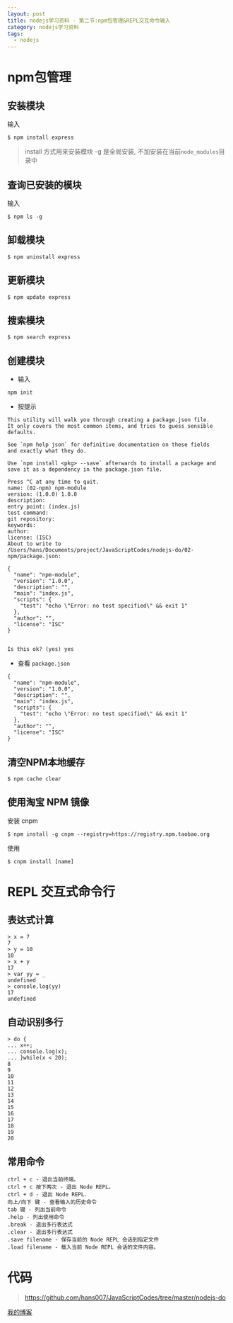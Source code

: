 ```yaml
---
layout: post
title: nodejs学习资料 - 第二节:npm包管理&REPL交互命令输入
category: nodejs学习资料
tags:
  - nodejs
---
```


# npm包管理

## 安装模块

输入

```
$ npm install express
```

> install 方式用来安装模块
> -g 是全局安装, 不加安装在当前`node_modules`目录中

## 查询已安装的模块

输入

```
$ npm ls -g
```

## 卸载模块 

```
$ npm uninstall express
```

## 更新模块 

```
$ npm update express
```

## 搜索模块

```
$ npm search express
```

## 创建模块

- 输入

```
npm init
```

- 按提示

```
This utility will walk you through creating a package.json file.
It only covers the most common items, and tries to guess sensible defaults.

See `npm help json` for definitive documentation on these fields
and exactly what they do.

Use `npm install <pkg> --save` afterwards to install a package and
save it as a dependency in the package.json file.

Press ^C at any time to quit.
name: (02-npm) npm-module
version: (1.0.0) 1.0.0
description:
entry point: (index.js)
test command:
git repository:
keywords:
author:
license: (ISC)
About to write to /Users/hans/Documents/project/JavaScriptCodes/nodejs-do/02-npm/package.json:

{
  "name": "npm-module",
  "version": "1.0.0",
  "description": "",
  "main": "index.js",
  "scripts": {
    "test": "echo \"Error: no test specified\" && exit 1"
  },
  "author": "",
  "license": "ISC"
}


Is this ok? (yes) yes
```

- 查看 `package.json`

```
{
  "name": "npm-module",
  "version": "1.0.0",
  "description": "",
  "main": "index.js",
  "scripts": {
    "test": "echo \"Error: no test specified\" && exit 1"
  },
  "author": "",
  "license": "ISC"
}
```

## 清空NPM本地缓存

```
$ npm cache clear
```

## 使用淘宝 NPM 镜像

安装 cnpm

```
$ npm install -g cnpm --registry=https://registry.npm.taobao.org
```

使用

```
$ cnpm install [name]
```

# REPL 交互式命令行

## 表达式计算

```
> x = 7
7
> y = 10
10
> x + y
17
> var yy = _
undefined
> console.log(yy)
17
undefined
```

## 自动识别多行

```
> do {
... x++;
... console.log(x);
... }while(x < 20);
8
9
10
11
12
13
14
15
16
17
18
19
20
```

## 常用命令

```
ctrl + c - 退出当前终端。
ctrl + c 按下两次 - 退出 Node REPL。
ctrl + d - 退出 Node REPL.
向上/向下 键 - 查看输入的历史命令
tab 键 - 列出当前命令
.help - 列出使用命令
.break - 退出多行表达式
.clear - 退出多行表达式
.save filename - 保存当前的 Node REPL 会话到指定文件
.load filename - 载入当前 Node REPL 会话的文件内容。
```

# 代码

> https://github.com/hans007/JavaScriptCodes/tree/master/nodejs-do

[我的博客](https://hans007.github.io)